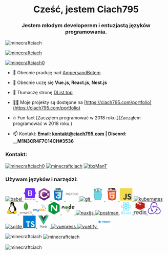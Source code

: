 <h1 align="center">Cześć, jestem Ciach795</h1>
<h3 align="center">Jestem młodym developerem i entuzjastą języków programowania.</h3>

<p align="left"> <img src="https://komarev.com/ghpvc/?username=minecraftciach&label=Profile%20views&color=0e75b6&style=flat" alt="minecraftciach" /> </p>

<p align="left"> <a href="https://github.com/ryo-ma/github-profile-trophy"><img src="https://github-profile-trophy.vercel.app/?username=minecraftciach" alt="minecraftciach" /></a> </p>

<p align="left"> <a href="https://twitter.com/minecraftciach0" target="blank"><img src="https://img.shields.io/twitter/follow/minecraftciach0?logo=twitter&style=for-the-badge" alt="minecraftciach0" /></a> </p>

- 🔭 Obecnie praduję nad [AmpersandBotem](https://ampersandbot.pl)

- 🌱 Obecnie uczę się **Vue.js, React.js, Nest.js**

- 👯 Tłumaczę stronę [DList.top](https://dlist.top)

- 👨‍💻 Moje projekty są dostępne na [https://ciach795.com/portfolio](https://ciach795.com/portfolio)

- 🔥 Fun fact [Zacząłem programować w 2018 roku.](Zacząłem programować w 2018 roku.)

- 📫 Kontakt: **Email: kontakt@ciach795.com | Discord: __M1N3CR4F7C14CH#3536**

<h3 align="left">Kontakt:</h3>
<p align="left">
<a href="https://twitter.com/minecraftciach0" target="blank"><img align="center" src="https://cdn.jsdelivr.net/npm/simple-icons@3.0.1/icons/twitter.svg" alt="minecraftciach0" height="30" width="40" /></a>
<a href="https://www.youtube.com/c/minecraftciach" target="blank"><img align="center" src="https://cdn.jsdelivr.net/npm/simple-icons@3.0.1/icons/youtube.svg" alt="minecraftciach" height="30" width="40" /></a>
<a href="https://discord.gg/tbxManT" target="blank"><img align="center" src="https://cdn.jsdelivr.net/npm/simple-icons@3.0.1/icons/discord.svg" alt="tbxManT" height="30" width="40" /></a>
</p>

<h3 align="left">Używam języków i narzędzi:</h3>
<p align="left"> <a href="https://babeljs.io/" target="_blank"> <img src="https://www.vectorlogo.zone/logos/babeljs/babeljs-icon.svg" alt="babel" width="40" height="40"/> </a> <a href="https://getbootstrap.com" target="_blank"> <img src="https://raw.githubusercontent.com/devicons/devicon/master/icons/bootstrap/bootstrap-plain-wordmark.svg" alt="bootstrap" width="40" height="40"/> </a> <a href="https://www.w3schools.com/cs/" target="_blank"> <img src="https://raw.githubusercontent.com/devicons/devicon/master/icons/csharp/csharp-original.svg" alt="csharp" width="40" height="40"/> </a> <a href="https://www.w3schools.com/css/" target="_blank"> <img src="https://raw.githubusercontent.com/devicons/devicon/master/icons/css3/css3-original-wordmark.svg" alt="css3" width="40" height="40"/> </a> <a href="https://expressjs.com" target="_blank"> <img src="https://raw.githubusercontent.com/devicons/devicon/master/icons/express/express-original-wordmark.svg" alt="express" width="40" height="40"/> </a> <a href="https://git-scm.com/" target="_blank"> <img src="https://www.vectorlogo.zone/logos/git-scm/git-scm-icon.svg" alt="git" width="40" height="40"/> </a> <a href="https://golang.org" target="_blank"> <img src="https://raw.githubusercontent.com/devicons/devicon/master/icons/go/go-original.svg" alt="go" width="40" height="40"/> </a> <a href="https://www.w3.org/html/" target="_blank"> <img src="https://raw.githubusercontent.com/devicons/devicon/master/icons/html5/html5-original-wordmark.svg" alt="html5" width="40" height="40"/> </a> <a href="https://developer.mozilla.org/en-US/docs/Web/JavaScript" target="_blank"> <img src="https://raw.githubusercontent.com/devicons/devicon/master/icons/javascript/javascript-original.svg" alt="javascript" width="40" height="40"/> </a> <a href="https://kubernetes.io" target="_blank"> <img src="https://www.vectorlogo.zone/logos/kubernetes/kubernetes-icon.svg" alt="kubernetes" width="40" height="40"/> </a> <a href="https://www.linux.org/" target="_blank"> <img src="https://raw.githubusercontent.com/devicons/devicon/master/icons/linux/linux-original.svg" alt="linux" width="40" height="40"/> </a> <a href="https://www.mongodb.com/" target="_blank"> <img src="https://raw.githubusercontent.com/devicons/devicon/master/icons/mongodb/mongodb-original-wordmark.svg" alt="mongodb" width="40" height="40"/> </a> <a href="https://www.mysql.com/" target="_blank"> <img src="https://raw.githubusercontent.com/devicons/devicon/master/icons/mysql/mysql-original-wordmark.svg" alt="mysql" width="40" height="40"/> </a> <a href="https://www.nginx.com" target="_blank"> <img src="https://raw.githubusercontent.com/devicons/devicon/master/icons/nginx/nginx-original.svg" alt="nginx" width="40" height="40"/> </a> <a href="https://nodejs.org" target="_blank"> <img src="https://raw.githubusercontent.com/devicons/devicon/master/icons/nodejs/nodejs-original-wordmark.svg" alt="nodejs" width="40" height="40"/> </a> <a href="https://nuxtjs.org/" target="_blank"> <img src="https://www.vectorlogo.zone/logos/nuxtjs/nuxtjs-icon.svg" alt="nuxtjs" width="40" height="40"/> </a> <a href="https://postman.com" target="_blank"> <img src="https://www.vectorlogo.zone/logos/getpostman/getpostman-icon.svg" alt="postman" width="40" height="40"/> </a> <a href="https://reactjs.org/" target="_blank"> <img src="https://raw.githubusercontent.com/devicons/devicon/master/icons/react/react-original-wordmark.svg" alt="react" width="40" height="40"/> </a> <a href="https://redis.io" target="_blank"> <img src="https://raw.githubusercontent.com/devicons/devicon/master/icons/redis/redis-original-wordmark.svg" alt="redis" width="40" height="40"/> </a> <a href="https://redux.js.org" target="_blank"> <img src="https://raw.githubusercontent.com/devicons/devicon/master/icons/redux/redux-original.svg" alt="redux" width="40" height="40"/> </a> <a href="https://www.sqlite.org/" target="_blank"> <img src="https://www.vectorlogo.zone/logos/sqlite/sqlite-icon.svg" alt="sqlite" width="40" height="40"/> </a> <a href="https://www.typescriptlang.org/" target="_blank"> <img src="https://raw.githubusercontent.com/devicons/devicon/master/icons/typescript/typescript-original.svg" alt="typescript" width="40" height="40"/> </a> <a href="https://vuejs.org/" target="_blank"> <img src="https://raw.githubusercontent.com/devicons/devicon/master/icons/vuejs/vuejs-original-wordmark.svg" alt="vuejs" width="40" height="40"/> </a> <a href="https://vuepress.vuejs.org/" target="_blank"> <img src="https://raw.githubusercontent.com/AliasIO/wappalyzer/master/src/drivers/webextension/images/icons/VuePress.svg" alt="vuepress" width="40" height="40"/> </a> <a href="https://vuetifyjs.com/en/" target="_blank"> <img src="https://bestofjs.org/logos/vuetify.svg" alt="vuetify" width="40" height="40"/> </a> <a href="https://webpack.js.org" target="_blank"> <img src="https://raw.githubusercontent.com/devicons/devicon/d00d0969292a6569d45b06d3f350f463a0107b0d/icons/webpack/webpack-original-wordmark.svg" alt="webpack" width="40" height="40"/> </a> </p>

<p><img align="left" src="https://github-readme-stats.vercel.app/api/top-langs?username=minecraftciach&show_icons=true&locale=en&layout=compact" alt="minecraftciach" /></p>

<p>&nbsp;<img align="center" src="https://github-readme-stats.vercel.app/api?username=minecraftciach&show_icons=true&locale=en" alt="minecraftciach" /></p>

<p><img align="center" src="https://github-readme-streak-stats.herokuapp.com/?user=minecraftciach&" alt="minecraftciach" /></p>
